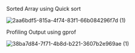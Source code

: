 Sorted Array using Quick sort

![2aa6bdf5-815a-4f74-83f1-66b084296f7d (1)](https://github.com/user-attachments/assets/c57cb835-38a7-4b0e-94a1-6b450976d356)

Profiling Output using gprof

![38ba7d84-7f71-4b8d-b221-3607b2e969ae (1)](https://github.com/user-attachments/assets/1049129c-10cc-418f-9e5c-791843b561ed)
